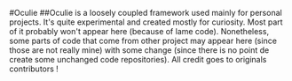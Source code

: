 #Oculie
##Oculie is a loosely coupled framework used mainly for personal projects. It's quite experimental and created mostly for curiosity. Most part of it probably won't appear here (because of lame code). Nonetheless, some parts of code that come from other project may appear here (since those are not really mine) with some change (since there is no point de create some unchanged code repositories). All credit goes to originals contributors !